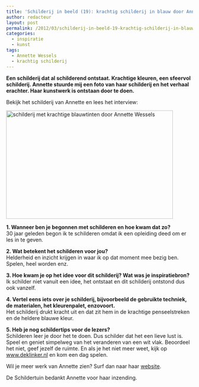 ```yaml
---
title: 'Schilderij in beeld (19): krachtig schilderij in blauw door Annette Wessels'
author: redacteur
layout: post
permalink: /2012/03/schilderij-in-beeld-19-krachtig-schilderij-in-blauw-door-annette-wessels/
categories:
  - inspiratie
  - kunst
tags:
  - Annette Wessels
  - krachtig schilderij
---
```

**Een schilderij dat al schilderend ontstaat. Krachtige kleuren, een sfeervol schilderij. Annette stuurde mij een foto van haar schilderij en het verhaal erachter. Haar kunstwerk is ontstaan door te doen.**

Bekijk het schilderij van Annette en lees het interview:

[<img class="aligncenter size-full wp-image-2455" title="schilderij met krachtige blauwtinten door Annette Wessels" src="/wordpress/wp-content/uploads/2012/03/schilderij-van-Annette.jpg" alt="schilderij met krachtige blauwtinten door Annette Wessels" width="450" height="293" />][1]

**1. Wanneer ben je begonnen met schilderen en hoe kwam dat zo?**  
30 jaar geleden begon ik te schilderen omdat ik een opleiding deed om er les in te geven.

**2. Wat betekent het schilderen voor jou?**  
Helderheid en inzicht krijgen in waar ik op dat moment mee bezig ben. Spelen, heel worden enz.

**3. Hoe kwam je op het idee voor dit schilderij? Wat was je inspiratiebron?**  
Ik schilder niet vanuit een idee, het ontstaat en dit schilderij ontstond dus ook vanzelf.

**4. Vertel eens iets over je schilderij, bijvoorbeeld de gebruikte techniek, de materialen, het kleurenpalet, enzovoort.**  
Het schilderij drukt kracht uit en dat zit hem in de krachtige penseelstreken en de heldere blauwe kleur.

**5. Heb je nog schildertips voor de lezers?**  
Schilderen leer je door het te doen. Dus schilder dat het een lieve lust is. Speel en geniet simpelweg van het veranderen van een wit vlak. Beoordeel het niet, geef jezelf de ruimte. En als je het niet meer weet, kijk op <a title="speelplaats voor creatviteit" href="http://www.deklinker.nl" target="_blank">www.deklinker.nl</a> en kom een dag spelen.

Wil je meer werk van Annette zien? Surf dan naar haar <a title="Bekijk het werk van Annette Wessels" href="http://www.kunst-abonnement.nl/" target="_blank">website</a>.

De Schildertuin bedankt Annette voor haar inzending.

 [1]: /wordpress/wp-content/uploads/2012/03/schilderij-van-Annette.jpg
